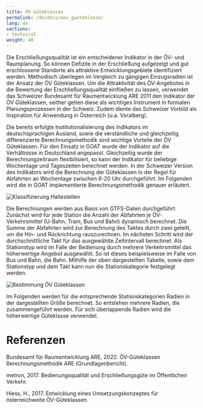 ```yaml
---
title: ÖV Güteklassen
permalink: /de/docs/oev_gueteklasse/
lang: de
sections:
- technical
weight: 40
---
```


Die Erschließungsqualität ist ein entscheidener Indikator in der ÖV- und Raumplanung. So können Defizite in der Erschließung aufgezeigt und gut erschlossene Standorte als attraktive Entwicklungsgebiete identifiziert werden. Methodisch überlegen im Vergleich zu gängigen Einzugsradien ist der Ansatz der ÖV Güteklassen. Um die Attraktivität des ÖV-Angebotes in die Bewertung der Erschließungsqualität einfließen zu lassen, verwendet das Schweizer Bundesamt für Raumentwicklung ARE 2011 den Indikator der ÖV Güteklassen, seither gelten diese als wichtiges Instrument in formalen Planungsprozessen in der Schweiz. Zudem diente das Schweizer Vorbild als Inspiration für Anwendung in Österreich (u.a. Voralberg).  

Die bereits erfolgte Institutionalisierung des Indikators im deutschsprachigen Ausland, sowie die verständliche und gleichzeitig differenzierte Berechnungsmethodik sind wichtige Vorteile der ÖV Güteklassen. Für den Einsatz in GOAT wurde der Indikator auf die Verhältnisse in Deutschland angepasst. Gleichzeitig wurde der Berechnungzeitraum flexibilisiert, so kann der Indikator für beliebige Wochentage und Tageszeiten berechnet werden. In der Schweizer Version des Indikators wird die Berechnung der Güteklassen in der Regel für Abfahrten an Wochentage zwischen 6-20 Uhr durchgeführt. Im Folgenden wird die in GOAT implementierte Berechnungsmethodik genauer erläutert.  

![Klassifizierung Haltestellen](/images/docs/oev_gueteklasse/classification_stations_de.webp "Klassifizierung Stationen")

Die Berechnungen werden aus Basis von GTFS-Daten durchgeführt. Zunächst wird für jede Station die Anzahl der Abfahrten je ÖV-Verkehrsmittel (U-Bahn, Tram, Bus und Bahn) dynamisch berechnet. Die Summe der Abfahrten wird zur Berechnung des Taktes durch zwei geteilt, um die Hin- und Rückrichtung rauszurechnen. Im nächsten Schritt wird der durchschnittliche Takt für das ausgewählte Zeitintervall berechnet. Als Stationstyp wird im Falle der Bedienung durch mehrere Verkehrsmittel das höherwertige Angebot ausgewählt. So ist dieses beispielsweise im Falle von Bus und Bahn, die Bahn. Mithilfe der oben dargestellten Tabelle, sowie dem Stationstyp und dem Takt kann nun die Stationskategorie festgelegt werden. 

![Bestimmung ÖV Güteklassen](/images/docs/oev_gueteklasse/determination_oev_gueteklasse_de.webp "Bestimmung ÖV Güteklassen")

Im Folgenden werden für die entsprechende Stationskategorien Radien in der dargestellten Größe berechnet. So entstehen mehrere Radien, die zusammengeführt werden. Für sich überlappende Radien wird die höherwertige Güteklasse verwendet. 

# Referenzen

Bundesamt für Raumentwicklung ARE, 2022. ÖV-Güteklassen Berechnungsmethodik ARE (Grundlagenbericht).

metron, 2017. Bedienungsqualität und Erschließungsgüte im Öffentlichen Verkehr.

Hiess, H., 2017. Entwicklung eines Umsetzungskonzeptes für österreichweite ÖV-Güteklassen.

